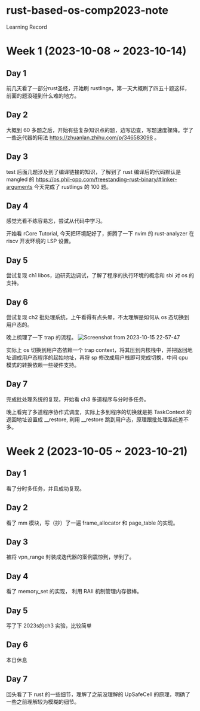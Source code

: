 # rust-based-os-comp2023-note
Learning Record

# Week 1 (2023-10-08 ~ 2023-10-14)
## Day 1
前几天看了一部分rust圣经，开始刷 rustlings，第一天大概刷了四五十题这样，前面的题没碰到什么难的地方。
## Day 2
大概到 60 多题之后，开始有些复杂知识点的题，边写边查，写题速度骤降。学了一些迭代器的用法 https://zhuanlan.zhihu.com/p/346583098 。
## Day 3
test 后面几题涉及到了编译链接的知识，了解到了 rust 编译后的代码默认是 mangled 的 https://os.phil-opp.com/freestanding-rust-binary/#linker-arguments
今天完成了 rustlings 的 100 题。
## Day 4
感觉光看不练容易忘，尝试从代码中学习。

开始看 rCore Tutorial, 今天把环境配好了，折腾了一下 nvim 的 rust-analyzer 在 riscv 开发环境的 LSP 设置。
## Day 5
尝试复现 ch1 libos，边研究边调试，了解了程序的执行环境的概念和 sbi 对 os 的支持。
## Day 6 
尝试复现 ch2 批处理系统，上午看得有点头晕，不太理解是如何从 os 态切换到用户态的。

晚上梳理了一下 trap 的流程。
![Screenshot from 2023-10-15 22-57-47](https://github.com/Tunghohin/rust-based-os-comp2023-note/assets/88049360/a2f2ef95-525a-456b-b9b4-1c4c93fad1d3)

实际上 os 切换到用户态依赖一个 trap context，将其压到内核栈中，并把返回地址调成用户态程序的起始地址，再将 sp 修改成用户栈即可完成切换，中间 cpu 模式的转换依赖一些硬件支持。
## Day 7
完成批处理系统的复现，开始看 ch3 多道程序与分时多任务。

晚上看完了多道程序协作式调度，实际上多到程序的切换就是把 TaskContext 的返回地址设置成 __restore, 利用 __restore 跳到用户态，原理跟批处理系统差不多。

# Week 2 (2023-10-05 ~ 2023-10-21)

## Day 1
看了分时多任务，并且成功复现。

## Day 2
看了 mm 模块，写（抄）了一遍 frame_allocator 和 page_table 的实现。

## Day 3
被将 vpn_range 封装成迭代器的案例震惊到，学到了。

## Day 4
看了 memory_set 的实现， 利用 RAII 机制管理内存很棒。

## Day 5
写了下 2023s的ch3 实验，比较简单

## Day 6
本日休息

## Day 7
回头看了下 rust 的一些细节，理解了之前没理解的 UpSafeCell 的原理，明确了一些之前理解较为模糊的细节。
